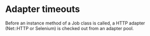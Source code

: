 # Adapter timeouts
Before an instance method of a Job class is called, a HTTP adapter (Net::HTTP or Selenium) is checked out from an adapter pool.